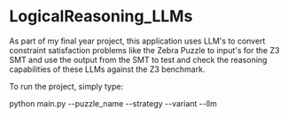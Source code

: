 # LogicalReasoning_LLMs
As part of my final year project, this application uses LLM's to convert constraint satisfaction problems like the Zebra Puzzle to input's for the Z3 SMT and use the output from the SMT to test and check the reasoning capabilities of these LLMs against the Z3 benchmark.

To run the project, simply type:

python main.py --puzzle_name --strategy --variant --llm
